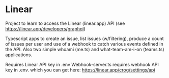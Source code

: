# Linear

Project to learn to access the Linear (linear.app) API (see https://linear.app/developers/graphql)

Typescript apps to create an issue, list issues (w/filtering), produce a count of issues per user and use of a webhook to catch various events defined in the API.
Also two simple whoami (me.ts) and what-team-am-i-on (teams.ts) applications. 

Requires Linear API key in .env
Webhook-server.ts requires webhook API key in .env. which you can get here: https://linear.app/crog/settings/api



